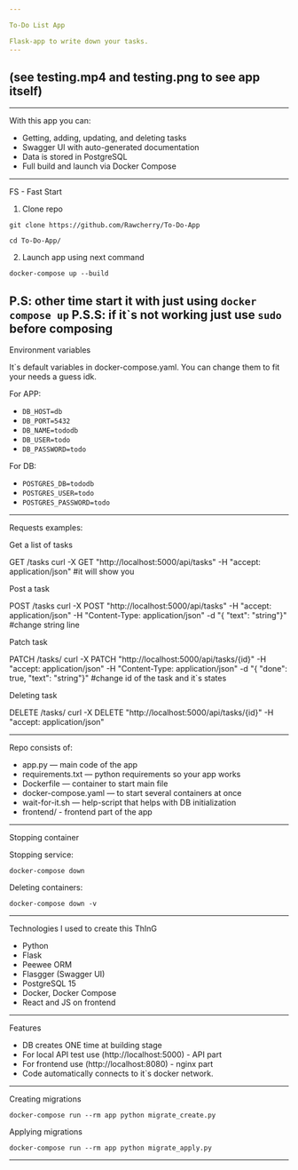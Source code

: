 ```yaml
---

To-Do List App 

Flask-app to write down your tasks.
---
```

(see testing.mp4 and testing.png to see app itself)
---
---
With this app you can:

- Getting, adding, updating, and deleting tasks
- Swagger UI with auto-generated documentation
- Data is stored in PostgreSQL
- Full build and launch via Docker Compose

---
FS - Fast Start
1. Clone repo

```
git clone https://github.com/Rawcherry/To-Do-App
```
```
cd To-Do-App/
```

2. Launch app using next command
```
docker-compose up --build
```
P.S: other time start it with just using ``` docker compose up ```
P.S.S: if it`s not working just use ``` sudo ``` before composing
---
Environment variables

It`s default variables in docker-compose.yaml. You can change them to fit your needs a guess idk.

For APP:
- `DB_HOST=db`
- `DB_PORT=5432`
- `DB_NAME=tododb`
- `DB_USER=todo`
- `DB_PASSWORD=todo`

For DB:
- `POSTGRES_DB=tododb`
- `POSTGRES_USER=todo`
- `POSTGRES_PASSWORD=todo`

---
Requests examples:

Get a list of tasks

GET /tasks
curl -X GET "http://localhost:5000/api/tasks" -H "accept: application/json" 
                                                                           #it will show you 

Post a task

POST /tasks
curl -X POST "http://localhost:5000/api/tasks" -H "accept: application/json" -H "Content-Type: application/json" -d "{ \"text\": \"string\"}"                            #change string line


Patch task 

PATCH /tasks/<id>
curl -X PATCH "http://localhost:5000/api/tasks/{id}" -H "accept: application/json" -H "Content-Type: application/json" -d "{ \"done\": true, \"text\": \"string\"}"           #change id of the task and it`s states


Deleting task

DELETE /tasks/<id>
curl -X DELETE "http://localhost:5000/api/tasks/{id}" -H "accept: application/json"


---
Repo consists of:

- app.py — main code of the app
- requirements.txt — python requirements so your app works
- Dockerfile — container to start main file
- docker-compose.yaml — to start several containers at once
- wait-for-it.sh — help-script that helps with DB initialization
- frontend/ - frontend part of the app


---
Stopping container

Stopping service:
```
docker-compose down
```

Deleting containers:
```
docker-compose down -v
```

---
Technologies I used to create this ThInG

- Python 
- Flask 
- Peewee ORM
- Flasgger (Swagger UI)
- PostgreSQL 15
- Docker, Docker Compose
- React and JS on frontend


---
Features

- DB creates ONE time at building stage
- For local API test use  (http://localhost:5000) - API part
- For frontend use (http://localhost:8080) - nginx part
- Code automatically connects to it`s docker network.


---
Creating migrations
```
docker-compose run --rm app python migrate_create.py
```

Applying migrations
```
docker-compose run --rm app python migrate_apply.py
```
---
